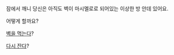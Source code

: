 잠에서 깨니 당신은 아직도 벽이 마시멜로로 되어있는 이상한 방 안데 있어요.

어떻게 할까요?

[벽을 먹는다](../eating-walls/eating-marshmallows.md)?

[다시 잔다](more-sleep/more-sleep.md)?
